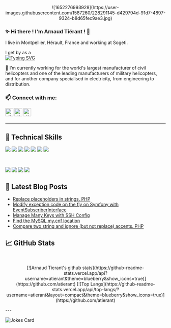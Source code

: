 <p align="center">
  ![1652276993928](https://user-images.githubusercontent.com/1587260/228291145-d429794d-91d7-4897-9324-b8d65fec9ae3.jpg)
</p>

### ✨ Hi there ! I'm Arnaud Tiérant ! 👋

I live in Montpellier, Hérault, France and working at Sogeti.

I get by as a  
[![Typing SVG](https://readme-typing-svg.demolab.com/?lines=bioengineer;technical+leader;senior+back-end+developer;digital+publisher;music+enthusiast)](https://git.io/typing-svg)  

🔭 I’m currently working for the world's largest manufacturer of civil helicopters and one of the leading manufacturers of military helicopters, and for another company specialised in electricity, from engineering to distribution.



### 📫 Connect with me:

[<img align="left" alt="atierant" width="25px" src="https://cdn.jsdelivr.net/gh/devicons/devicon/icons/fastapi/fastapi-original.svg" />][website]
[<img align="left" alt="atierant | Twitter" width="25px" src="https://cdn.jsdelivr.net/gh/devicons/devicon/icons/twitter/twitter-original.svg" />][twitter]
[<img align="left" alt="atierant | LinkedIn" width="25px" src="https://cdn.jsdelivr.net/gh/devicons/devicon/icons/linkedin/linkedin-original.svg" />][linkedin]

<br />

<!-- ### ⚡ Languages and Tools:

[<img align="left" alt="PHP" width="26px" src="https://raw.githubusercontent.com/github/explore/80688e429a7d4ef2fca1e82350fe8e3517d3494d/topics/php/php.png" />][website]
[<img align="left" alt="Symfony" width="26px" src="https://raw.githubusercontent.com/github/explore/80688e429a7d4ef2fca1e82350fe8e3517d3494d/topics/symfony/symfony.png" />][website]
[<img align="left" alt="HTML5" width="26px" src="https://raw.githubusercontent.com/github/explore/80688e429a7d4ef2fca1e82350fe8e3517d3494d/topics/html/html.png" />][website]
[<img align="left" alt="CSS3" width="26px" src="https://raw.githubusercontent.com/github/explore/80688e429a7d4ef2fca1e82350fe8e3517d3494d/topics/css/css.png" />][website]
[<img align="left" alt="JavaScript" width="26px" src="https://raw.githubusercontent.com/github/explore/80688e429a7d4ef2fca1e82350fe8e3517d3494d/topics/javascript/javascript.png" />][website]
[<img align="left" alt="MySQL" width="26px" src="https://raw.githubusercontent.com/github/explore/80688e429a7d4ef2fca1e82350fe8e3517d3494d/topics/mysql/mysql.png" />][website]
[<img align="left" alt="Git" width="26px" src="https://raw.githubusercontent.com/github/explore/80688e429a7d4ef2fca1e82350fe8e3517d3494d/topics/git/git.png" />][website]
[<img align="left" alt="GitHub" width="26px" src="https://raw.githubusercontent.com/github/explore/78df643247d429f6cc873026c0622819ad797942/topics/github/github.png" />][website]
[<img align="left" alt="HTML5" width="26px" src="https://raw.githubusercontent.com/github/explore/80688e429a7d4ef2fca1e82350fe8e3517d3494d/topics/terminal/terminal.png" />][website] -->

<br />

---


## 💼 Technical Skills

![](https://img.shields.io/badge/Code-PHP-informational?style=flat&logo=php&color=CC342D)
![](https://img.shields.io/badge/Framework-Symfony-informational?style=flat&logo=Symfony&color=CC0000)
![](https://img.shields.io/badge/Lang-HTML5-informational?style=flat&logo=HTML5&color=E34F26)
![](https://img.shields.io/badge/DB-MySQL-informational?style=flat&logo=MySQL&color=336791)
![](https://img.shields.io/badge/DB-SQLite-informational?style=flat&logo=SQLite&color=003B57)
![](https://img.shields.io/badge/Style-CSS3-informational?style=flat&logo=CSS3&color=1572B6)
![](https://img.shields.io/badge/Style-Bootstrap-informational?style=flat&logo=Bootstrap&color=7952B3)


</br>

![](https://img.shields.io/badge/Tools-Composer-informational?style=flat&logo=Composer&color=F24E1E)
![](https://img.shields.io/badge/Tools-NPM-informational?style=flat&logo=NPM&color=CB3837)
![](https://img.shields.io/badge/Tools-Git-informational?style=flat&logo=Git&color=F05032)
![](https://img.shields.io/badge/Tools-GitHub-informational?style=flat&logo=GitHub&color=181717)

## 📝 Latest Blog Posts

<!-- BLOG-POST-LIST:START -->
- [Replace placeholders in strings. PHP](https://arnaud.tierant.me/en/articles/en-replace-placeholders-in-strings)
- [Modify exception code on the fly on Symfony with EventSubscriberInterface](https://arnaud.tierant.me/en/articles/en-modify-exception-code)
- [Manage Many Keys with SSH Config](https://arnaud.tierant.me/en/articles/en-ssh-config)
- [Find the MySQL my.cnf location](https://arnaud.tierant.me/en/articles/en-find-mysql-cnf-location)
- [Compare two string and ignore &lpar;but not replace&rpar; accents. PHP](https://arnaud.tierant.me/en/articles/en-compare-two-strings-ignoring-accents)
<!-- BLOG-POST-LIST:END -->

## 📈 GitHub Stats 

<br/>
<p align="center">
[![Arnaud Tierant's github stats](https://github-readme-stats.vercel.app/api?username=atierant&theme=blueberry&show_icons=true)](https://github.com/atierant)
[![Top Langs](https://github-readme-stats.vercel.app/api/top-langs/?username=atierant&layout=compact&theme=blueberry&show_icons=true)](https://github.com/atierant)
</p>
---

![Jokes Card](https://readme-jokes.vercel.app/api?bgColor=%23073b4c&textColor=%2306d6a0&aColor=%2306d6a0&borderColor=%2306d6a0&theme=blueberry)


[website]: https://arnaud.tierant.me
[twitter]: https://twitter.com/atierant
[linkedin]: https://linkedin.com/in/arnaudtierant
